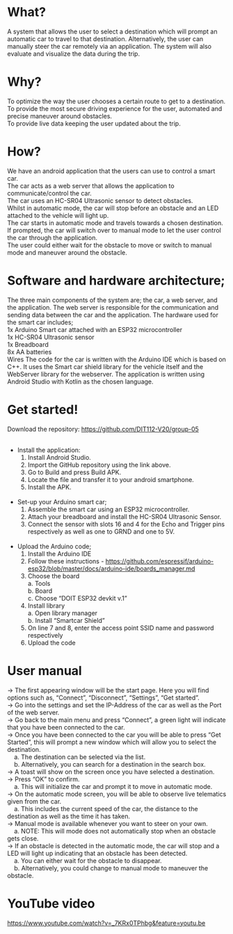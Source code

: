 # What?
A system that allows the user to select a destination which will prompt an automatic car to travel to that destination. Alternatively, the user can manually steer the car remotely via an application. The system will also evaluate and visualize the data during the trip.
# Why?
To optimize the way the user chooses a certain route to get to a destination.<br/>
To provide the most secure driving experience for the user, automated and precise maneuver around obstacles.<br/>
To provide live data keeping the user updated about the trip.
# How?
We have an android application that the users can use to control a smart car. <br/>
The car acts as a web server that allows the application to communicate/control the car.<br/>
The car uses an HC-SR04 Ultrasonic sensor to detect obstacles. <br/>
Whilst in automatic mode, the car will stop before an obstacle and an LED attached to the vehicle will light up.<br/>
The car starts in automatic mode and travels towards a chosen destination. If prompted, the car will switch over to manual mode to let the user control the car through the application.<br/>
The user could either wait for the obstacle to move or switch to manual mode and maneuver around the obstacle.
# Software and hardware architecture;
The three main components of the system are; the car, a web server, and the application. The web server is responsible for the communication and sending data between the car and the application.
The hardware used for the smart car includes;<br/>
1x Arduino Smart car attached with an ESP32 microcontroller<br/>
1x HC-SR04 Ultrasonic sensor<br/>
1x Breadboard<br/>
8x AA batteries<br/>
Wires
The code for the car is written with the Arduino IDE which is based on C++. It uses the Smart car shield library for the vehicle itself and the WebServer library for the webserver.
The application is written using Android Studio with Kotlin as the chosen language.
# Get started!
Download the repository: https://github.com/DIT112-V20/group-05 <br/><br/>
* Install the application:
  1. Install Android Studio.
  2. Import the GitHub repository using the link above.
  3. Go to Build and press Build APK.
  4. Locate the file and transfer it to your android smartphone.
  5. Install the APK.<br/><br/>
* Set-up your Arduino smart car;
  1. Assemble the smart car using an ESP32 microcontroller.
  2. Attach your breadboard and install the HC-SR04 Ultrasonic Sensor.
  3. Connect the sensor with slots 16 and 4 for the Echo and Trigger pins respectively as well as one to GRND and one to 5V.<br/><br/>
* Upload the Arduino code;
  1. Install the Arduino IDE
  2. Follow these instructions - https://github.com/espressif/arduino-esp32/blob/master/docs/arduino-ide/boards_manager.md
  3. Choose the board<br/>
     a. Tools<br/>
     b. Board<br/>
     c. Choose “DOIT ESP32 devkit v.1”
  4. Install library<br/>
     a. Open library manager<br/>
     b. Install “Smartcar Shield”
  5. On line 7 and 8, enter the access point SSID name and password respectively
  6. Upload the code
# User manual
 -> The first appearing window will be the start page. Here you will find options such as, “Connect”, “Disconnect”, “Settings”, “Get started”.<br/>
 -> Go into the settings and set the IP-Address of the car as well as the Port of the web server.<br/>
 -> Go back to the main menu and press “Connect”, a green light will indicate that you have been connected to the car.<br/>
 -> Once you have been connected to the car you will be able to press “Get Started”, this will prompt a new window which will allow you to select the destination. <br/>
        &nbsp; &nbsp; a. The destination can be selected via the list. <br/>
        &nbsp; &nbsp; b. Alternatively, you can search for a destination in the search box.<br/>
 -> A toast will show on the screen once you have selected a destination.<br/>
 -> Press “OK” to confirm.<br/>
        &nbsp; &nbsp; a. This will initialize the car and prompt it to move in automatic mode.<br/>
 -> On the automatic mode screen, you will be able to observe live telematics given from the car.<br/>
        &nbsp; &nbsp; a. This includes the current speed of the car, the distance to the destination as well as the time it has taken.<br/>
 -> Manual mode is available whenever you want to steer on your own.<br/>
        &nbsp; &nbsp; a. NOTE: This will mode does not automatically stop when an obstacle gets close.<br/>
 -> If an obstacle is detected in the automatic mode, the car will stop and a LED will light up indicating that an obstacle has been detected.<br/>
        &nbsp; &nbsp; a. You can either wait for the obstacle to disappear.<br/>
        &nbsp; &nbsp; b. Alternatively, you could change to manual mode to maneuver the obstacle.<br/>
# YouTube video
https://www.youtube.com/watch?v=_7KRx0TPhbg&feature=youtu.be
